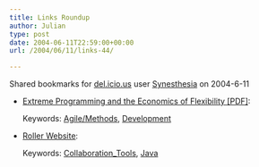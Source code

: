 ```yaml
---
title: Links Roundup
author: Julian
type: post
date: 2004-06-11T22:59:00+00:00
url: /2004/06/11/links-44/

---
```

Shared bookmarks for [del.icio.us][1] user  [Synesthesia][2] on 2004-6-11

  * [Extreme Programming and the Economics of Flexibility [PDF]][3]:
   
    Keywords: [Agile/Methods][4], [Development][5]
  * [Roller Website][6]:
   
    Keywords: [Collaboration_Tools][7], [Java][8]

 [1]: https://del.icio.us/
 [2]: https://del.icio.us/synesthesia
 [3]: https://www.favaro.net/john/home/publications/xpecon.pdf "https://www.favaro.net/john/home/publications/xpecon.pdf"
 [4]: https://del.icio.us/synesthesia/Agile/Methods
 [5]: https://del.icio.us/synesthesia/Development
 [6]: https://www.rollerweblogger.org/page/project "https://www.rollerweblogger.org/page/project"
 [7]: https://del.icio.us/synesthesia/Collaboration_Tools
 [8]: https://del.icio.us/synesthesia/Java